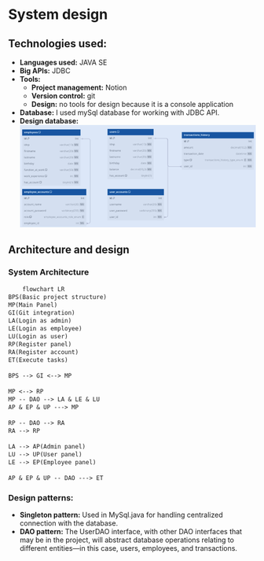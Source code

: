# System design

## Technologies used:
* **Languages used:** JAVA SE
* **Big APIs:** JDBC 
* **Tools:**
    - **Project management:** Notion
    - **Version control:** git
    - **Design:** no tools for design because it is a console application
* **Database:** I used mySql database for working with JDBC API.
* **Design database:**
    !["Database Entity-Relationship Diagram (ERD)"](../img/ERD.png)
    
## Architecture and design
### **System Architecture**

```mermaid
    flowchart LR
BPS(Basic project structure)
MP(Main Panel)
GI(Git integration)
LA(Login as admin)
LE(Login as employee)
LU(Login as user)
RP(Register panel)
RA(Register account)
ET(Execute tasks)

BPS --> GI <--> MP

MP <--> RP
MP -- DAO --> LA & LE & LU
AP & EP & UP ---> MP

RP -- DAO --> RA
RA --> RP
   
LA --> AP(Admin panel)
LU --> UP(User panel)
LE --> EP(Employee panel)

AP & EP & UP -- DAO ---> ET
```

### Design patterns:
* __Singleton pattern:__ Used in MySql.java for handling centralized connection with the database.
* __DAO pattern:__ The UserDAO interface, with other DAO interfaces that may be in the project, will abstract database operations relating to different entities—in this case, users, employees, and transactions.
